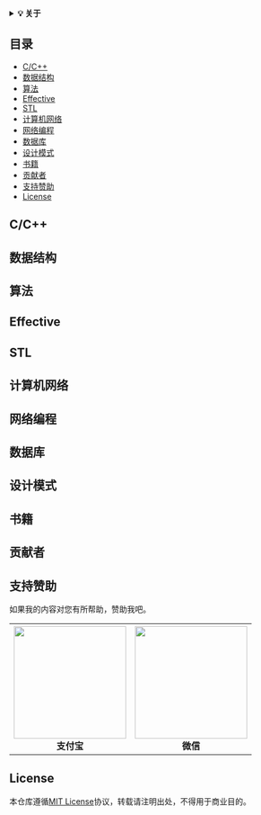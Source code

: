 <b><details><summary>💡 关于</summary></b>
本仓库主要是介绍C/C+++技术方向的一些基础知识总结，包括C/C++编程语言，数据结构，算法，网络编程等，期望对大家学习有所帮助。
  
仓库内容如有错误或改进，欢迎issue。由于本人水平有限，仓库中的知识点来自本人原创、笔记、博文等，如有遗漏或者错误，请issue提出。转载请注明出处，不得用于商业目的。

</details>

## 目录
* [C/C++](#C/C++)
* [数据结构](#DataStructure)
* [算法](#Algorithm)
* [Effective](#Effective)
* [STL](#STL)
* [计算机网络](#ComputerNetwork)
* [网络编程](#NetworkProgramming)
* [数据库](#DataBase)
* [设计模式](#DesignPattern)
* [书籍](#Books)
* [贡献者](#Contributor)
* [支持赞助](#SupportSponsor)
* [License](#License)

<a id="C/C++"></a>
## C/C++

<a id="DataStructure"></a>
## 数据结构

<a id="Algorithm"></a>
## 算法

<a id="Effective"></a>
## Effective

<a id="STL"></a>
## STL

<a id="ComputerNetwork"></a>
## 计算机网络

<a id="NetworkProgramming"></a>
## 网络编程

<a id="DataBase"></a>
## 数据库

<a id="DesignPattern"></a>
## 设计模式

<a id="Books"></a>
## 书籍

<a id="Contributor"></a>
## 贡献者

<a id="SupportSponsor"></a>
## 支持赞助
如果我的内容对您有所帮助，赞助我吧。

<table>
  <tbody>
    <tr>
      <th align="center" style="height=200 width="200">
          <img src="https://github.com/ccldmf/Images/blob/master/AliPay.jpg" height="200" width="200" ><br>
          支付宝
      </th>
      <th align="center" style="height=200 width="200">
          <img src="https://github.com/ccldmf/Images/blob/master/WeChat.jpg" height="200" width="200" ><br>
          微信
      </th>
    </tr>
  </tbody>
</table>

<a id="License"></a>
## License
本仓库遵循[MIT License](https://github.com/ccldmf/C-Plus-Plus/blob/master/LICENSE)协议，转载请注明出处，不得用于商业目的。


